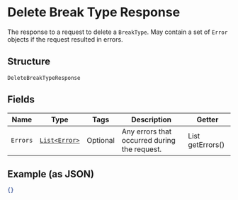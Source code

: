 
# Delete Break Type Response

The response to a request to delete a `BreakType`. May contain a set
of `Error` objects if the request resulted in errors.

## Structure

`DeleteBreakTypeResponse`

## Fields

| Name | Type | Tags | Description | Getter |
|  --- | --- | --- | --- | --- |
| `Errors` | [`List<Error>`](/doc/models/error.md) | Optional | Any errors that occurred during the request. | List<Error> getErrors() |

## Example (as JSON)

```json
{}
```

